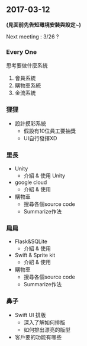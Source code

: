 ## 2017-03-12
**(見面前先告知環境安裝與設定~)**

Next meeting : 3/26 ?
### Every One 
思考要做什麼系統
  1. 會員系統
  2. 購物車系統
  3. 金流系統
 
### 狸狸
* 設計摸彩系統
  * 假設有10位員工要抽獎
  * UI自行發揮XD

### 里長
* Unity
  * 介紹 & 使用 Unity 
* google cloud
  * 介紹 & 使用
* 購物車
  * 搜尋各個source code
  * Summarize作法

### 扁扁
* Flask&SQLite
  * 介紹 & 使用
* Swift & Sprite kit
  * 介紹 & 使用
* 購物車
  * 搜尋各個source code
  * Summarize作法

### 鼻子
* Swift UI 排版
  * 深入了解如何排版
  * 如何排出漂亮的版型
* 客戶要的功能有哪些
